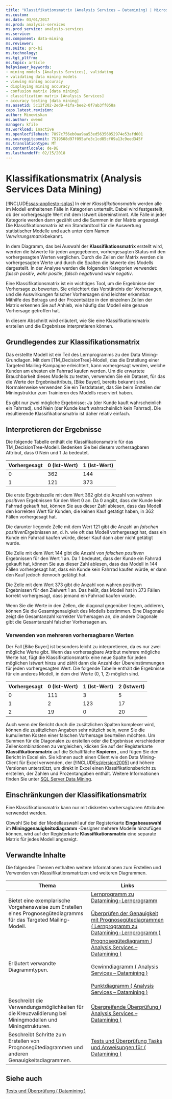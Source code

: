 ```yaml
---
title: "Klassifikationsmatrix (Analysis Services – Datamining) | Microsoft Docs"
ms.custom: 
ms.date: 03/01/2017
ms.prod: analysis-services
ms.prod_service: analysis-services
ms.service: 
ms.component: data-mining
ms.reviewer: 
ms.suite: pro-bi
ms.technology: 
ms.tgt_pltfrm: 
ms.topic: article
helpviewer_keywords:
- mining models [Analysis Services], validating
- validating data mining models
- viewing mining accuracy
- displaying mining accuracy
- confusion matrix [data mining]
- classification matrix [Analysis Services]
- accuracy testing [data mining]
ms.assetid: 5c12f202-2ed9-41fa-bee2-0f7ab3ff058a
caps.latest.revision: 
author: Minewiskan
ms.author: owend
manager: kfile
ms.workload: Inactive
ms.openlocfilehash: 7897c756eb0aa9aa53ed56356052974e53afd601
ms.sourcegitcommit: 7519508d97f095afe3c1cd85cf09a13c9eed345f
ms.translationtype: MT
ms.contentlocale: de-DE
ms.lasthandoff: 02/15/2018
---
```

# <a name="classification-matrix-analysis-services---data-mining"></a>Klassifikationsmatrix (Analysis Services   Data Mining)
[!INCLUDE[ssas-appliesto-sqlas](../../includes/ssas-appliesto-sqlas.md)]
In einer *Klassifikationsmatrix* werden alle im Modell enthaltenen Fälle in Kategorien unterteilt. Dabei wird festgestellt, ob der vorhergesagte Wert mit dem Istwert übereinstimmt. Alle Fälle in jeder Kategorie werden dann gezählt und die Summen in der Matrix angezeigt. Die Klassifikationsmatrix ist ein Standardtool für die Auswertung statistischer Modelle und auch unter dem Namen *Verwirrungsmatrix*bekannt.  
  
 In dem Diagramm, das bei Auswahl der **Klassifikationsmatrix** erstellt wird, werden die Istwerte für jeden angegebenen, vorhergesagten Status mit den vorhergesagten Werten verglichen. Durch die Zeilen der Matrix werden die vorhergesagten Werte und durch die Spalten die Istwerte des Modells dargestellt. In der Analyse werden die folgenden Kategorien verwendet: *falsch positiv*, *wahr positiv*, *falsch negativ*und *wahr negativ*.  
  
 Eine Klassifikationsmatrix ist ein wichtiges Tool, um die Ergebnisse der Vorhersage zu bewerten. Sie erleichtert das Verständnis der Vorhersagen, und die Auswirkungen falscher Vorhersagen sind leichter erkennbar. Mithilfe des Betrags und der Prozentsätze in den einzelnen Zellen der Matrix erkennen Sie auf Anhieb, wie häufig das Modell eine genaue Vorhersage getroffen hat.  
  
 In diesem Abschnitt wird erläutert, wie Sie eine Klassifikationsmatrix erstellen und die Ergebnisse interpretieren können.  
  
## <a name="understanding-the-classification-matrix"></a>Grundlegendes zur Klassifikationsmatrix  
 Das erstellte Modell ist ein Teil des Lernprogramms zu den Data Mining-Grundlagen. Mit dem [TM_DecisionTree]-Modell, das die Erstellung einer Targeted Mailing-Kampagne erleichtert, kann vorhergesagt werden, welche Kunden am ehesten ein Fahrrad kaufen werden. Um die erwartete Brauchbarkeit dieses Modells zu testen, verwenden Sie ein Dataset, für das die Werte der Ergebnisattributs, [Bike Buyer], bereits bekannt sind. Normalerweise verwenden Sie ein Testdataset, das Sie beim Erstellen der Miningstruktur zum Trainieren des Modells reserviert haben.  
  
 Es gibt nur zwei mögliche Ergebnisse: Ja (der Kunde kauft wahrscheinlich ein Fahrrad), und Nein (der Kunde kauft wahrscheinlich kein Fahrrad). Die resultierende Klassifikationsmatrix ist daher relativ einfach.  
  
## <a name="interpreting-the-results"></a>Interpretieren der Ergebnisse  
 Die folgende Tabelle enthält die Klassifikationsmatrix für das TM_DecisionTree-Modell. Bedenken Sie bei diesem vorhersagbaren Attribut, dass 0 Nein und 1 Ja bedeutet.  
  
|Vorhergesagt|0 (Ist-Wert)|1 (Ist-Wert)|  
|---------------|------------------|------------------|  
|0|362|144|  
|1|121|373|  
  
 Die erste Ergebniszelle mit dem Wert 362 gibt die Anzahl von *wahren positiven* Ergebnissen für den Wert 0 an. Da 0 angibt, dass der Kunde kein Fahrrad gekauft hat, können Sie aus dieser Zahl ablesen, dass das Modell den korrekten Wert für Kunden, die keinen Kauf getätigt haben, in 362 Fällen vorhergesagt hat.  
  
 Die darunter liegende Zelle mit dem Wert 121 gibt die Anzahl an *falschen positiven*Ergebnissen an, d. h. wie oft das Modell vorhergesagt hat, dass ein Kunde ein Fahrrad kaufen würde, dieser Kauf dann aber nicht getätigt wurde.  
  
 Die Zelle mit dem Wert 144 gibt die Anzahl von *falschen positiven* Ergebnissen für den Wert 1 an. Da 1 bedeutet, dass der Kunde ein Fahrrad gekauft hat, können Sie aus dieser Zahl ablesen, dass das Modell in 144 Fällen vorhergesagt hat, dass ein Kunde kein Fahrrad kaufen würde, er dann den Kauf jedoch dennoch getätigt hat.  
  
 Die Zelle mit dem Wert 373 gibt die Anzahl von wahren positiven Ergebnissen für den Zielwert 1 an. Das heißt, das Modell hat in 373 Fällen korrekt vorhergesagt, dass jemand ein Fahrrad kaufen würde.  
  
 Wenn Sie die Werte in den Zellen, die diagonal gegenüber liegen, addieren, können Sie die Gesamtgenauigkeit des Modells bestimmen. Eine Diagonale zeigt die Gesamtanzahl korrekter Vorhersagen an, die andere Diagonale gibt die Gesamtanzahl falscher Vorhersagen an.  
  
### <a name="using-multiple-predictable-values"></a>Verwenden von mehreren vorhersagbaren Werten  
 Der Fall [Bike Buyer] ist besonders leicht zu interpretieren, da es nur zwei mögliche Werte gibt. Wenn das vorhersagbare Attribut mehrere mögliche Werte hat, fügt die Klassifikationsmatrix eine neue Spalte für jeden möglichen Istwert hinzu und zählt dann die Anzahl der Übereinstimmungen für jeden vorhergesagten Wert. Die folgende Tabelle enthält die Ergebnisse für ein anderes Modell, in dem drei Werte (0, 1, 2) möglich sind.  
  
|Vorhergesagt|0 (Ist-Wert)|1 (Ist-Wert)|2 (Istwert)|  
|---------------|------------------|------------------|------------------|  
|0|111|3|5|  
|1|2|123|17|  
|2|19|0|20|  
  
 Auch wenn der Bericht durch die zusätzlichen Spalten komplexer wird, können die zusätzlichen Angaben sehr nützlich sein, wenn Sie die kumulierten Kosten einer falschen Vorhersage beurteilen möchten. Um Summen für die Diagonalen zu erstellen oder die Ergebnisse verschiedener Zeilenkombinationen zu vergleichen, klicken Sie auf der Registerkarte **Klassifikationsmatrix** auf die Schaltfläche **Kopieren** , und fügen Sie den Bericht in Excel ein. Sie können auch einen Client wie den Data Mining-Client für Excel verwenden, der [!INCLUDE[ssVersion2005](../../includes/ssversion2005-md.md)] und höhere Versionen unterstützt, um direkt in Excel einen Klassifikationsbericht zu erstellen, der Zahlen und Prozentangaben enthält. Weitere Informationen finden Sie unter [SQL Server Data Mining](http://go.microsoft.com/fwlink/?LinkID=77733).  
  
## <a name="restrictions-on-the-classification-matrix"></a>Einschränkungen der Klassifikationsmatrix  
 Eine Klassifikationsmatrix kann nur mit diskreten vorhersagbaren Attributen verwendet werden.  
  
 Obwohl Sie bei der Modellauswahl auf der Registerkarte **Eingabeauswahl** im **Mininggenauigkeitsdiagramm** -Designer mehrere Modelle hinzufügen können, wird auf der Registerkarte **Klassifikationsmatrix** eine separate Matrix für jedes Modell angezeigt.  
  
## <a name="related-content"></a>Verwandte Inhalte  
 Die folgenden Themen enthalten weitere Informationen zum Erstellen und Verwenden von Klassifikationsmatrizen und weiteren Diagrammen.  
  
|Thema|Links|  
|------------|-----------|  
|Bietet eine exemplarische Vorgehensweise zum Erstellen eines Prognosegütediagramms für das Targeted Mailing-Modell.|[Lernprogramm zu Datamining-Lernprogramm](http://msdn.microsoft.com/library/6602edb6-d160-43fb-83c8-9df5dddfeb9c)<br /><br /> [Überprüfen der Genauigkeit mit Prognosegütediagrammen &#40; Lernprogramm zu Datamining-Lernprogramm &#41;](http://msdn.microsoft.com/library/822d414b-4a39-473f-80c3-53476e30655a)|  
|Erläutert verwandte Diagrammtypen.|[Prognosegütediagramm &#40; Analysis Services – Datamining &#41;](../../analysis-services/data-mining/lift-chart-analysis-services-data-mining.md)<br /><br /> [Gewinndiagramm &#40; Analysis Services – Datamining &#41;](../../analysis-services/data-mining/profit-chart-analysis-services-data-mining.md)<br /><br /> [Punktdiagramm &#40; Analysis Services – Datamining &#41;](../../analysis-services/data-mining/scatter-plot-analysis-services-data-mining.md)|  
|Beschreibt die Verwendungsmöglichkeiten für die Kreuzvalidierung bei Miningmodellen und Miningstrukturen.|[Übergreifende Überprüfung &#40; Analysis Services – Datamining &#41;](../../analysis-services/data-mining/cross-validation-analysis-services-data-mining.md)|  
|Beschreibt Schritte zum Erstellen von Prognosegütediagrammen und anderen Genauigkeitsdiagrammen.|[Tests und Überprüfung Tasks und Anweisungen für &#40; Datamining &#41;](../../analysis-services/data-mining/testing-and-validation-tasks-and-how-tos-data-mining.md)|  
  
## <a name="see-also"></a>Siehe auch  
 [Tests und Überprüfung &#40; Datamining &#41;](../../analysis-services/data-mining/testing-and-validation-data-mining.md)  
  
  
